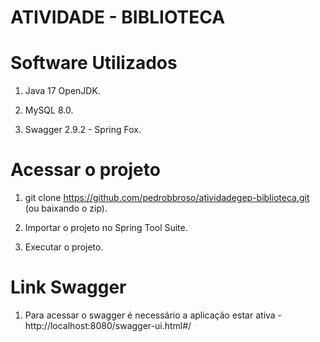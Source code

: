 # ATIVIDADE - BIBLIOTECA

# Software Utilizados
1. Java 17 OpenJDK.

2. MySQL 8.0.

3. Swagger 2.9.2 - Spring Fox.

# Acessar o projeto
1. git clone https://github.com/pedrobbroso/atividadegep-biblioteca.git (ou baixando o zip).

2. Importar o projeto no Spring Tool Suite.

3. Executar o projeto.

# Link Swagger
1. Para acessar o swagger é necessário a aplicação estar ativa - http://localhost:8080/swagger-ui.html#/
